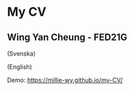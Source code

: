 # My CV
Wing Yan Cheung - FED21G 
----
(Svenska)


(English)

Demo: https://millie-wy.github.io/my-CV/
